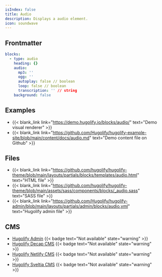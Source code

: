 ```yaml
---
isIndex: false
title: Audio
description: Displays a audio element.
icon: soundwave
---
```


## Frontmatter

```yml
blocks:
  - type: audio
    heading: {}
    audio:
      mp3: ''
      ogg: ''
      autoplay: false // boolean
      loop: false // boolean
      transcription: '' // string
    background: false
```

## Examples

- {{< blank_link link="https://demo.hugolify.io/blocks/audio/" text="Demo visual renderer" >}}
- {{< blank_link link="https://github.com/Hugolify/hugolify-example-site/blob/main/content/docs/audio.md" text="Demo content file on Github" >}}

## Files

- {{< blank_link link="https://github.com/hugolify/hugolify-theme/blob/main/layouts/partials/blocks/templates/audio.html" text="HTML file" >}}
- {{< blank_link link="https://github.com/hugolify/hugolify-theme/blob/main/assets/sass/components/blocks/_audio.sass" text="SASS file" >}}
- {{< blank_link link="https://github.com/Hugolify/hugolify-admin/blob/main/layouts/partials/admin/blocks/audio.yml" text="Hugolify admin file" >}}

## CMS

- [Hugolify Admin](/docs/cms/admin/) {{< badge text="Not available" state="warning" >}}
- [Hugolify Decap CMS](/docs/cms/decap-cms/) {{< badge text="Not available" state="warning" >}}
- [Hugolify Netlify CMS](/docs/cms/netlify-cms/) {{< badge text="Not available" state="warning" >}}
- [Hugolify Sveltia CMS](/docs/cms/sveltia-cms/) {{< badge text="Not available" state="warning" >}}

